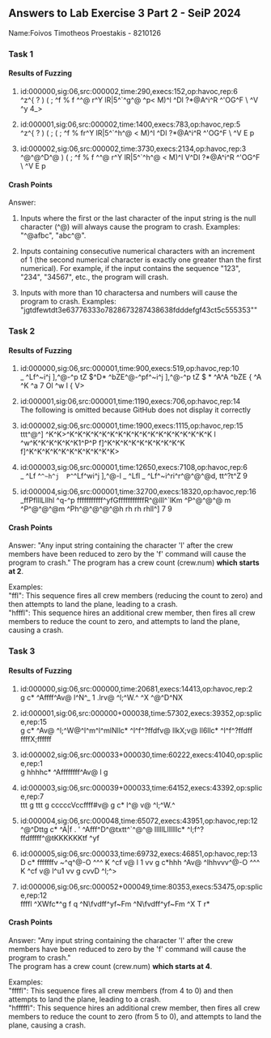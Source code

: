 ## Answers to Lab Exercise 3 Part 2 - SeiP 2024
Name:Foivos Timotheos Proestakis - 8210126
### Task 1

#### Results of Fuzzing
1) id:000000,sig:06,src:000002,time:290,execs:152,op:havoc,rep:6 <br>
^z^{ ?  ) (     ;      ^f   %  f    ^^@  r^Y lR|5^`^g^@  ^p< M)^l  ^Dl ?*@A^i^R  ^'OG^F  \ ^V  ^y  4_>

2) id:000001,sig:06,src:000002,time:1400,execs:783,op:havoc,rep:5 <br>
^z^{ ?  ) (     ; (     ;      ^f   %  fr^Y lR|5^`^h^@   < M)^l  ^Dl ?*@A^i^R  ^'OG^F  \ ^V E  p<v   >

3) id:000002,sig:06,src:000002,time:3730,execs:2134,op:havoc,rep:3  
^@^@^D^@  ) (     ;      ^f   %  f    ^^@  r^Y lR|5^`^h^@   < M)^l V^Dl ?*@A^i^R  ^'OG^F  \ ^V E  p<v>


#### Crash Points
Answer:
1) Inputs where the first or the last character of the input string is the null character (^@) will always cause the program to crash.   Examples: "^@afbc", "abc^@".

4) Inputs containing consecutive numerical characters with an increment of 1 (the second numerical character is exactly one greater than the first numerical).
 For example, if the input contains the sequence "123", "234", "34567", etc., the program will crash.

5) Inputs with more than 10 charactersa and numbers will cause the program to crash. Examples: "jgtdfewtdt3e63776333o7828673287438638fdddefgf43ct5c555353""


### Task 2

#### Results of Fuzzing
1) id:000000,sig:06,src:000001,time:900,execs:519,op:havoc,rep:10  
    _ ^Lf^~i^j  ],^@-^p tZ $^D*  ^bZE^@-^pf^~i^j  ],^@-^p tZ $ * ^A^A ^bZE {   ^A ^K  ^a  7 Ol ^w l {  V>

3) id:000001,sig:06,src:000001,time:1190,execs:706,op:havoc,rep:14  
  The following is omitted because GitHub does not display it correctly


5) id:000002,sig:06,src:000001,time:1900,execs:1115,op:havoc,rep:15  
ttt^@^] ^K^K>^K^K^K^K^K^K^K^K^K^K^K^K^K^K^K^K^K^K l ^w^K^K^K^K^K^K1^P^P f]^K^K^K^K^K^K^K^K^K^K f]^K^K^K^K^K^K^K^K^K^K^K>

6) id:000003,sig:06,src:000001,time:12650,execs:7108,op:havoc,rep:6  
 _ ^Lf ^`^~h^j  P^`^Lf^wi^j  ],^@-l _ ^Lfl _ ^Lf^~i^ri^r^@^@^@d, tt^?t^Z 9

7) id:000004,sig:06,src:000001,time:32700,execs:18320,op:havoc,rep:16  
 _ffPflllLllhl  ^q-^p fffffffffff^yfGfffffffffffR^@lll^`lKm ^P^@^@^@  m ^P^@^@^@m ^Ph^@^@^@^@h rh rh rhll^]  7 9

#### Crash Points
Answer:
"Any input string containing the character 'l' after the crew members have been reduced to zero by the 'f' command will cause the program to crash." The program has a crew count (crew.num) **which starts at 2**. 

Examples:  
"ffl": This sequence fires all crew members (reducing the count to zero) and then attempts to land the plane, leading to a crash.  
"hfffl": This sequence hires an additional crew member, then fires all crew members to reduce the count to zero, and attempts to land the plane, causing a crash.

### Task 3

#### Results of Fuzzing
1) id:000000,sig:06,src:000000,time:20681,execs:14413,op:havoc,rep:2  
 g c* ^Affff^Av@ l^N^_   1   .lrv@ ^l;^W.^   ^X ^@^D^NX
 
2) id:000001,sig:06,src:000000+000038,time:57302,execs:39352,op:splice,rep:15  
 g c* ^Av@ ^l;^W@^l^m^l^mlNllc* ^l^f^?ffdfv@ llkX;v@ ll6llc* ^l^f^?ffdff        ffffX;ffffff

3) id:000002,sig:06,src:000033+000030,time:60222,execs:41040,op:splice,rep:1  
 g hhhhc* ^Affffffff^Av@ l  g

4) id:000003,sig:06,src:000039+000033,time:64152,execs:43392,op:splice,rep:7  
 ttt   g ttt   g cccccVccffff#v@ g c*  l^@  v@ ^l;^W.^

5) id:000004,sig:06,src:000048,time:65072,execs:43951,op:havoc,rep:12  
^@^Dttg c* ^A|f  . ' ^Afff^D^@txtt^`^@^@ lllllLllllllc* ^l;f^?ffdfffff^@tKKKKKKtf ^yf

6) id:000005,sig:06,src:000033,time:69732,execs:46851,op:havoc,rep:13  
 D c*  fffffffv ~^q^@-O ^^^ K ^cf v@ l 1 vv g c*hhh ^Av@ ^lhhvvv^@-O ^^^ K ^cf v@ l^u1 vv g cvvD ^l;^>

7) id:000006,sig:06,src:000052+000049,time:80353,execs:53475,op:splice,rep:12  
ffffl ^XWfc*^g f q ^N\fvdff^yf~Fm    ^N\fvdff^yf~Fm   ^X T r*

#### Crash Points
Answer:
"Any input string containing the character 'l' after the crew members have been reduced to zero by the 'f' command will cause the program to crash."  
The program has a crew count (crew.num) **which starts at 4**.

Examples:  
"ffffl": This sequence fires all crew members (from 4 to 0) and then attempts to land the plane, leading to a crash.  
"hfffffl": This sequence hires an additional crew member, then fires all crew members to reduce the count to zero (from 5 to 0), and attempts to land the plane, causing a crash.

